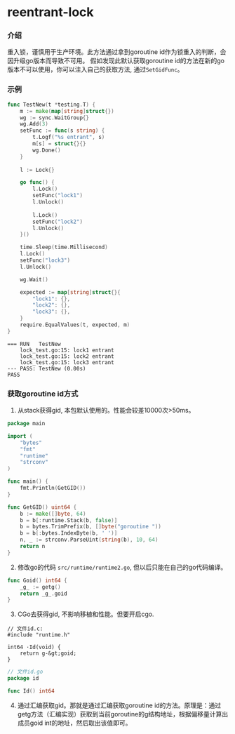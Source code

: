 # reentrant-lock

### 介绍
重入锁，谨慎用于生产环境。此方法通过拿到goroutine id作为锁重入的判断，会因升级go版本而导致不可用。
假如发现此默认获取goroutine id的方法在新的go版本不可以使用，你可以注入自己的获取方法, 通过`SetGidFunc`。

### 示例
````go
func TestNew(t *testing.T) {
    m := make(map[string]struct{})
    wg := sync.WaitGroup{}
    wg.Add(3)
    setFunc := func(s string) {
        t.Logf("%s entrant", s)
        m[s] = struct{}{}
        wg.Done()
    }
    
    l := Lock{}

    go func() {
        l.Lock()
        setFunc("lock1")
        l.Unlock()
    
        l.Lock()
        setFunc("lock2")
        l.Unlock()
    }()

    time.Sleep(time.Millisecond)
    l.Lock()
    setFunc("lock3")
    l.Unlock()

    wg.Wait()

    expected := map[string]struct{}{
        "lock1": {},
        "lock2": {},
        "lock3": {},
    }
    require.EqualValues(t, expected, m)
}
````
````shell
=== RUN   TestNew
    lock_test.go:15: lock1 entrant
    lock_test.go:15: lock2 entrant
    lock_test.go:15: lock3 entrant
--- PASS: TestNew (0.00s)
PASS
````

### 获取goroutine id方式
1. 从stack获得gid, 本包默认使用的。性能会较差10000次>50ms。
````go
package main

import (
    "bytes"
    "fmt"
    "runtime"
    "strconv"
)

func main() {
    fmt.Println(GetGID())
}

func GetGID() uint64 {
    b := make([]byte, 64)
    b = b[:runtime.Stack(b, false)]
    b = bytes.TrimPrefix(b, []byte("goroutine "))
    b = b[:bytes.IndexByte(b, ' ')]
    n, _ := strconv.ParseUint(string(b), 10, 64)
    return n
}
````

2. 修改go的代码 `src/runtime/runtime2.go`, 但以后只能在自己的go代码编译。
````go
func Goid() int64 {
    _g_ := getg()
    return _g_.goid
}
````

3. CGo去获得gid, 不影响移植和性能。但要开启cgo.

````cgo
// 文件id.c:
#include "runtime.h"

int64 ·Id(void) {
    return g-&gt;goid;
}
````

````go
// 文件id.go
package id

func Id() int64
````


4. 通过汇编获取gid。那就是通过汇编获取goroutine id的方法。原理是：通过getg方法（汇编实现）获取到当前goroutine的g结构地址，根据偏移量计算出成员goid int的地址，然后取出该值即可。
